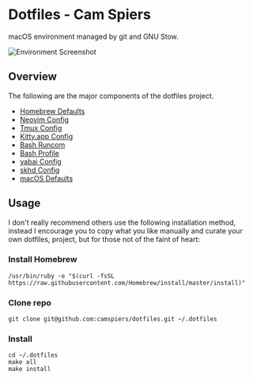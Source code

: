 # Dotfiles - Cam Spiers

macOS environment managed by git and GNU Stow.

![Environment Screenshot](assets/screenshot.png)

## Overview

The following are the major components of the dotfiles project.

- [Homebrew Defaults](extra/homebrew/Brewfile)
- [Neovim Config](files/.config/nvim/init.vim)
- [Tmux Config](files/.tmux.conf)
- [Kitty.app Config](files/.config/kitty/kitty.conf)
- [Bash Runcom](files/.bashrc)
- [Bash Profile](files/.bash_profile)
- [yabai Config](files/.config/yabai/yabairc)
- [skhd Config](files/.config/skhd/skhdrc)
- [macOS Defaults](scripts/macos)

## Usage

I don't really recommend others use the following installation method, instead
I encourage you to copy what you like manually and curate your own dotfiles,
project, but for those not of the faint of heart:

### Install Homebrew

```
/usr/bin/ruby -e "$(curl -fsSL https://raw.githubusercontent.com/Homebrew/install/master/install)"
```

### Clone repo

```
git clone git@github.com:camspiers/dotfiles.git ~/.dotfiles
```

### Install

```
cd ~/.dotfiles
make all
make install
```
